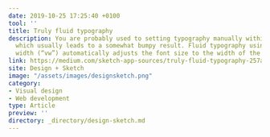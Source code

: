 ```yaml
---
date: 2019-10-25 17:25:40 +0100
tool: ''
title: Truly fluid typography
description: You are probably used to setting typography manually within breakpoints,
  which usually leads to a somewhat bumpy result. Fluid typography using viewport
  width (“vw”) automatically adjusts the font size to the width of the screen.
link: https://medium.com/sketch-app-sources/truly-fluid-typography-257a2b434105
site: Design + Sketch
image: "/assets/images/designsketch.png"
category:
- Visual design
- Web development
type: Article
preview: ''
directory: _directory/design-sketch.md
---
```

